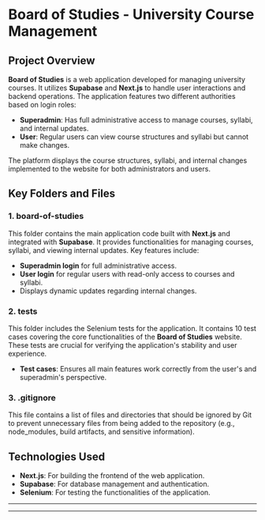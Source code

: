 

# Board of Studies - University Course Management

## Project Overview

**Board of Studies** is a web application developed for managing university courses. It utilizes **Supabase** and **Next.js** to handle user interactions and backend operations. The application features two different authorities based on login roles:

- **Superadmin**: Has full administrative access to manage courses, syllabi, and internal updates.
- **User**: Regular users can view course structures and syllabi but cannot make changes.

The platform displays the course structures, syllabi, and internal changes implemented to the website for both administrators and users.



## Key Folders and Files

### 1. **board-of-studies**
This folder contains the main application code built with **Next.js** and integrated with **Supabase**. It provides functionalities for managing courses, syllabi, and viewing internal updates. Key features include:
- **Superadmin login** for full administrative access.
- **User login** for regular users with read-only access to courses and syllabi.
- Displays dynamic updates regarding internal changes.

### 2. **tests**
This folder includes the Selenium tests for the application. It contains 10 test cases covering the core functionalities of the **Board of Studies** website. These tests are crucial for verifying the application's stability and user experience.
- **Test cases**: Ensures all main features work correctly from the user's and superadmin's perspective.

### 3. **.gitignore**
This file contains a list of files and directories that should be ignored by Git to prevent unnecessary files from being added to the repository (e.g., node_modules, build artifacts, and sensitive information).

## Technologies Used
- **Next.js**: For building the frontend of the web application.
- **Supabase**: For database management and authentication.
- **Selenium**: For testing the functionalities of the application.

---
--- 
